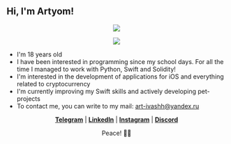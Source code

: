## Hi, I'm Artyom! 

<p align="center">
  <a href="https://skillicons.dev">
    <img src="https://skillicons.dev/icons?i=swift,py" />
  </a>
</p>


<p align="center">
  <a href="https://skillicons.dev">
    <img src="https://skillicons.dev/icons?i=svscode,atom,vscode,firebase,github,figma,a" />
  </a>
</p>



- I'm 18 years old
- I have been interested in programming since my school days. For all the time I managed to work with Python, Swift and Solidity!
- I'm interested in the development of applications for iOS and everything related to cryptocurrency
- I'm currently improving my Swift skills and actively developing pet-projects
- To contact me, you can write to my mail: art-ivashh@yandex.ru

<p align="center">
  <strong><a href="https://t.me/dthaminee">Telegram</a></strong> |
  <strong><a href="https://www.linkedin.com/in/antiidot">LinkedIn</a></strong> |
  <strong><a href="https://www.instagram.com/dthaminee/">Instagram</a></strong> |
  <strong><a href="https://discord.com/users/614071800766136348/">Discord</a></strong> 
</p>

<p align="center">
  Peace! ✌🏻 
</p>
